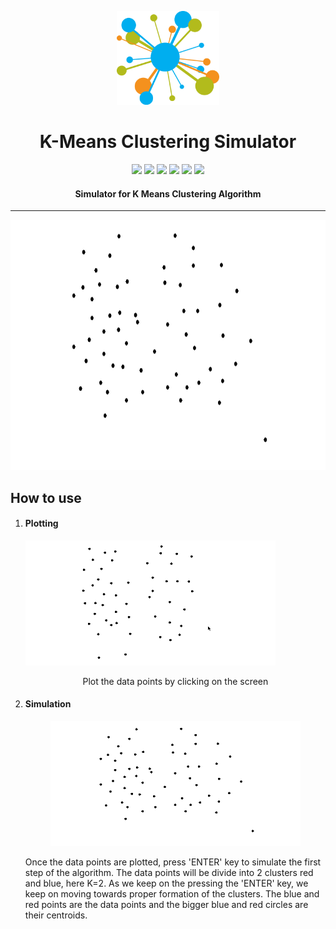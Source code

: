<p align="center">
  <a href="" rel="noopener">
 <img height=150px src="./img/kicon.png" alt="Clustering-logo"></a>
</p>
<h1 align="center">K-Means Clustering Simulator</h1>


<div align="center">
<img src="https://img.shields.io/github/license/sushantPatrikar/K-Means-Clustering-simulation">	
<img src="https://www.codefactor.io/repository/github/sushantpatrikar/k-means-clustering-simulation/badge">
<img src="https://img.shields.io/github/issues/sushantPatrikar/K-Means-Clustering-simulation">
<img src="https://img.shields.io/github/stars/sushantPatrikar/K-Means-Clustering-simulation">
<img src="https://img.shields.io/github/forks/sushantPatrikar/K-Means-Clustering-simulation">
<img src="https://img.shields.io/badge/PRs-welcome-informational">
</div>

<h4 align="center">Simulator for K Means Clustering Algorithm</h4>

<hr>

<p align="center">
<img src = "./img/algo.gif" height=400 width=800>
</p>
<h2> How to use</h2>
<ol>
	<li>
		<h4>Plotting</h4>
		<p>
			<img src = "./img/plotting.gif" height=200 width=400>
		</p>
		<p align="center">
			Plot the data points by clicking on the screen
		</p>
	</li>
	
<li>
	<h4>Simulation</h4>
	<p align="center">
		<img src = "./img/algo.gif" height=200 width=400>
	</p>
	<p>
		Once the data points are plotted, press 'ENTER' key to simulate the first step of the algorithm. The data points will be divide into 2 clusters red and blue, here K=2.
		As we keep on the pressing the 'ENTER' key, we keep on moving towards proper formation of the clusters. The blue and red points are the data points and the bigger blue and red circles are their centroids.
	</p>
</li>
	
	

</ol>
